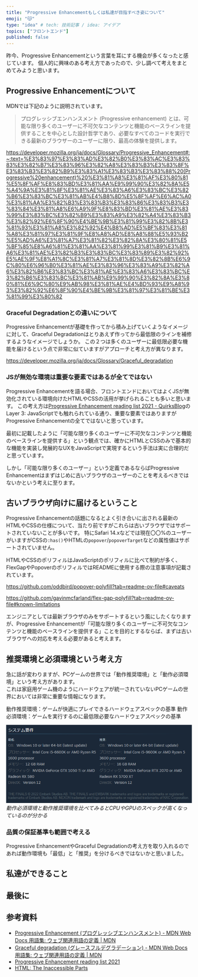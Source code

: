 ```yaml
---
title: "Progressive Enhancementもしくは私達が目指すべき姿について"
emoji: "😽"
type: "idea" # tech: 技術記事 / idea: アイデア
topics: ["フロントエンド"]
published: false
---
```


昨今、Progressive Enhancementという言葉を耳にする機会が多くなったと感じています。
個人的に興味のある考え方であったので、少し調べて考えをまとめてみようと思います。

## Progressive Enhancementについて

MDNでは下記のように説明されています。

> プログレッシブエンハンスメント (Progressive enhancement) とは、可能な限り多くのユーザーに不可欠なコンテンツと機能のベースラインを提供することを中心とした設計哲学であり、必要なすべてのコードを実行できる最新のブラウザーのユーザーに限り、最高の体験を提供します。

https://developer.mozilla.org/ja/docs/Glossary/Progressive_Enhancement#:~:text=%E3%83%97%E3%83%AD%E3%82%B0%E3%83%AC%E3%83%83%E3%82%B7%E3%83%96%E3%82%A8%E3%83%B3%E3%83%8F%E3%83%B3%E3%82%B9%E3%83%A1%E3%83%B3%E3%83%88%20(Progressive%20enhancement)%20%E3%81%A8%E3%81%AF%E3%80%81%E5%8F%AF%E8%83%BD%E3%81%AA%E9%99%90%E3%82%8A%E5%A4%9A%E3%81%8F%E3%81%AE%E3%83%A6%E3%83%BC%E3%82%B6%E3%83%BC%E3%81%AB%E4%B8%8D%E5%8F%AF%E6%AC%A0%E3%81%AA%E3%82%B3%E3%83%B3%E3%83%86%E3%83%B3%E3%83%84%E3%81%A8%E6%A9%9F%E8%83%BD%E3%81%AE%E3%83%99%E3%83%BC%E3%82%B9%E3%83%A9%E3%82%A4%E3%83%B3%E3%82%92%E6%8F%90%E4%BE%9B%E3%81%99%E3%82%8B%E3%81%93%E3%81%A8%E3%82%92%E4%B8%AD%E5%BF%83%E3%81%A8%E3%81%97%E3%81%9F%E8%A8%AD%E8%A8%88%E5%93%B2%E5%AD%A6%E3%81%A7%E3%81%82%E3%82%8A%E3%80%81%E5%BF%85%E8%A6%81%E3%81%AA%E3%81%99%E3%81%B9%E3%81%A6%E3%81%AE%E3%82%B3%E3%83%BC%E3%83%89%E3%82%92%E5%AE%9F%E8%A1%8C%E3%81%A7%E3%81%8D%E3%82%8B%E6%9C%80%E6%96%B0%E3%81%AE%E3%83%96%E3%83%A9%E3%82%A6%E3%82%B6%E3%83%BC%E3%81%AE%E3%83%A6%E3%83%BC%E3%82%B6%E3%83%BC%E3%81%AB%E9%99%90%E3%82%8A%E3%80%81%E6%9C%80%E9%AB%98%E3%81%AE%E4%BD%93%E9%A8%93%E3%82%92%E6%8F%90%E4%BE%9B%E3%81%97%E3%81%BE%E3%81%99%E3%80%82

### Graceful Degradationとの違いについて

Progressive Enhancementが基礎を作ってから積み上げていくようなイメージに対して、Graceful Degradationはとりあえず作ってから最低限のラインを補修するようなイメージでしょうか。
この２つは多くのユーザーに最低限必要な機能を届けるという点で非常に似ていますがアプローチと考え方が異なります。

https://developer.mozilla.org/ja/docs/Glossary/Graceful_degradation

### JSが無効な環境は重要な要素ではあるが全てではない

Progressive Enhancementを語る場合、フロントエンドにおいてはよくJSが無効化されている環境向けたHTMLやCSSの活用が挙げられることも多いと思います。
この考え方は[Progressive Enhancement reading list 2021 - QuirksBlog](https://www.quirksmode.org/blog/archives/2021/02/progressive_enh_1.html#:~:text=I%20find%20any.-,Layer%203%3A%20JavaScript,-Then%20we%20come)のLayer 3: JavaScriptでも触れられている通り、重要な要素ではありますがProgressive Enhancementの全てではないと思っています。

最初に記載したように「可能な限り多くのユーザーに不可欠なコンテンツと機能のベースラインを提供する」という観点では、確かにHTMLとCSSのみで基本的な機能を実装し発展的なUXをJavaScriptで実現するという手法は実に合理的だと思っています。

しかし「可能な限り多くのユーザー」という定義であるならばProgressive Enhancementはまずはじめに古いブラウザのユーザーのことを考えるべきではないかという考えに至ります。

## 古いブラウザ向けに届けるということ

Progressive Enhancementの話題になるとよく引き合いに出される最新のHTMLやCSSの仕様について、当たり前ですがこれらは古いブラウザではサポートされていないことが多いです。
特にSafari 14.xなどでは現在〇〇%のユーザーがいますがCSSの`:has()`やHTMLの`popover`/`popoverTarget`などの属性値はサポートされていません。

<!-- TODO: 後でSafari 14.xのシェアとHTML/CSSのサポート状況を調べておく -->

HTMLやCSSのポリフィルはJavaScriptのポリフィルに比べて制約が多く、FlexGapやPopoverのポリフィルではREADMEに使用する際の注意事項が記載されています。

https://github.com/oddbird/popover-polyfill?tab=readme-ov-file#caveats

https://github.com/gavinmcfarland/flex-gap-polyfill?tab=readme-ov-file#known-limitations

エンジニアとしては最新ブラウザのみをサポートするという風にしたくなりますが、Progressive Enhancementが「可能な限り多くのユーザーに不可欠なコンテンツと機能のベースラインを提供する」ことを目的とするならば、まずは古いブラウザへの対応を考える必要があると考えます。

<!-- ポリフィルなどのパッケージは追加は簡単にできるけど削除するのが難しくポリフィルが肥大化してしまう問題について触れる -->

## 推奨環境と必須環境という考え方

急に話が変わりますが、PCゲームの世界では「動作推奨環境」と「動作必須環境」という考え方があります。  
これは家庭用ゲーム機のようにハードウェアが統一されていないPCゲームの世界においては非常に重要な情報になります。

動作推奨環境：ゲームが快適にプレイできるハードウェアスペックの基準
動作必須環境：ゲームを実行するのに最低限必要なハードウェアスペックの基準

![THE FINALSというゲームのシステム要件を表示している画面のスクリーンショット](/images/articles/progressive-enhancement/system-requirement.png)
*動作必須環境と動作推奨環境を比べてみるとCPUやGPUのスペックが高くなっているのが分かる*

### 品質の保証基準も範囲で考える

Progressive EnhancementやGraceful Degradationの考え方を取り入れるのであれば動作環境も「最低」と「推奨」を分けるべきではないかと思いました。

## 私達ができること

## 最後に

## 参考資料

- [Progressive Enhancement (プログレッシブエンハンスメント) - MDN Web Docs 用語集: ウェブ関連用語の定義 | MDN](https://developer.mozilla.org/ja/docs/Glossary/Progressive_Enhancement)
- [Graceful degradation (グレースフルデグラデーション) - MDN Web Docs 用語集: ウェブ関連用語の定義 | MDN](https://developer.mozilla.org/ja/docs/Glossary/Graceful_degradation)
- [Progressive Enhancement reading list 2021](https://www.quirksmode.org/blog/archives/2021/02/progressive_enh_1.html)
- [HTML: The Inaccessible Parts](https://daverupert.com/2020/02/html-the-inaccessible-parts/)

